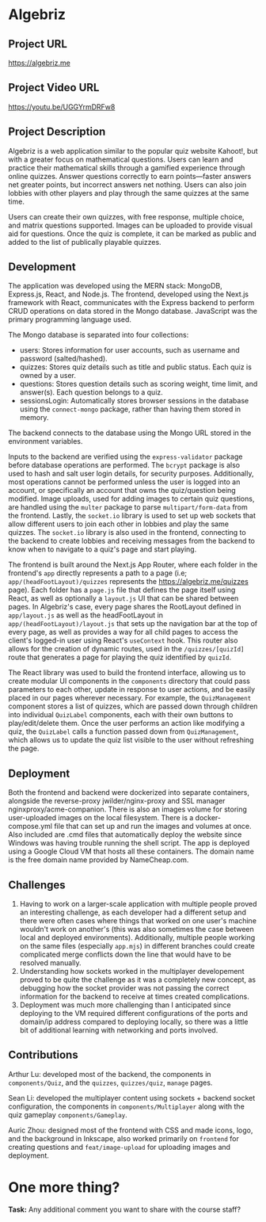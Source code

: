 # __Algebriz__

## Project URL 

https://algebriz.me

## Project Video URL 

https://youtu.be/UGGYrmDRFw8

## Project Description

Algebriz is a web application similar to the popular quiz website Kahoot!, but with a greater focus on mathematical questions. Users can learn and practice their mathematical skills through a gamified experience through online quizzes. Answer questions correctly to earn points—faster answers net greater points, but incorrect answers net nothing. Users can also join lobbies with other players and play through the same quizzes at the same time.

Users can create their own quizzes, with free response, multiple choice, and matrix questions supported. Images can be uploaded to provide visual aid for questions. Once the quiz is complete, it can be marked as public and added to the list of publically playable quizzes.

## Development

The application was developed using the MERN stack: MongoDB, Express.js, React, and Node.js. The frontend, developed using the Next.js framework with React, communicates with the Express backend to perform CRUD operations on data stored in the Mongo database. JavaScript was the primary programming language used.

The Mongo database is separated into four collections:
- users: Stores information for user accounts, such as username and password (salted/hashed).
- quizzes: Stores quiz details such as title and public status. Each quiz is owned by a user.
- questions: Stores question details such as scoring weight, time limit, and answer(s). Each question belongs to a quiz.
- sessionsLogin: Automatically stores browser sessions in the database using the `connect-mongo` package, rather than having them stored in memory.

The backend connects to the database using the Mongo URL stored in the environment variables.

Inputs to the backend are verified using the `express-validator` package before database operations are performed. The `bcrypt` package is also used to hash and salt user login details, for security purposes. Additionally, most operations cannot be performed unless the user is logged into an account, or specifically an account that owns the quiz/question being modified. Image uploads, used for adding images to certain quiz questions, are handled using the `multer` package to parse `multipart/form-data` from the frontend. Lastly, the `socket.io` library is used to set up web sockets that allow different users to join each other in lobbies and play the same quizzes. The `socket.io` library is also used in the frontend, connecting to the backend to create lobbies and receiving messages from the backend to know when to navigate to a quiz's page and start playing.

The frontend is built around the Next.js App Router, where each folder in the frontend's `app` directly represents a path to a page (i.e; `app/(headFootLayout)/quizzes` represents the https://algebriz.me/quizzes page). Each folder has a `page.js` file that defines the page itself using React, as well as optionally a `layout.js` UI that can be shared between pages. In Algebriz's case, every page shares the RootLayout defined in `app/layout.js` as well as the headFootLayout in `app/(headFootLayout)/layout.js` that sets up the navigation bar at the top of every page, as well as provides a way for all child pages to access the client's logged-in user using React's `useContext` hook. This router also allows for the creation of dynamic routes, used in the `/quizzes/[quizId]` route that generates a page for playing the quiz identified by `quizId`.

The React library was used to build the frontend interface, allowing us to create modular UI components in the `components` directory that could pass parameters to each other, update in response to user actions, and be easily placed in our pages wherever necessary. For example, the `QuizManagement` component stores a list of quizzes, which are passed down through children into individual `QuizLabel` components, each with their own buttons to play/edit/delete them. Once the user performs an action like modifying a quiz, the `QuizLabel` calls a function passed down from `QuizManagement`, which allows us to update the quiz list visible to the user without refreshing the page.

## Deployment

Both the frontend and backend were dockerized into separate containers, alongside the reverse-proxy jwilder/nginx-proxy and SSL manager nginxproxy/acme-companion. There is also an images volume for storing user-uploaded images on the local filesystem. There is a docker-compose.yml file that can set up and run the images and volumes at once. Also included are .cmd files that automatically deploy the website since Windows was having trouble running the shell script. The app is deployed using a Google Cloud VM that hosts all these containers. The domain name is the free domain name provided by NameCheap.com. 

## Challenges

1. Having to work on a larger-scale application with multiple people proved an interesting challenge, as each developer had a different setup and there were often cases where things that worked on one user's machine wouldn't work on another's (this was also sometimes the case between local and deployed environments). Additionally, multiple people working on the same files (especially `app.mjs`) in different branches could create complicated merge conflicts down the line that would have to be resolved manually.
2. Understanding how sockets worked in the multiplayer developement proved to be quite the challenge as it was a completely new concept, as debugging how the socket provider was not passing the correct information for the backend to receive at times created complications.
3. Deployment was much more challenging than I anticipated since deploying to the VM required different configurations of the ports and domain/ip address compared to deploying locally, so there was a little bit of additional learning with networking and ports involved. 

## Contributions

Arthur Lu: developed most of the backend, the components in `components/Quiz`, and the `quizzes`, `quizzes/quiz`, `manage` pages.

Sean Li: developed the multiplayer content using sockets + backend socket configuration, the components in `components/Multiplayer` along with the quiz gameplay `components/Gameplay`.

Auric Zhou: designed most of the frontend with CSS and made icons, logo, and the background in Inkscape, also worked primarily on `frontend` for creating questions and `feat/image-upload` for uploading images and deployment.

# One more thing? 

**Task:** Any additional comment you want to share with the course staff? 
